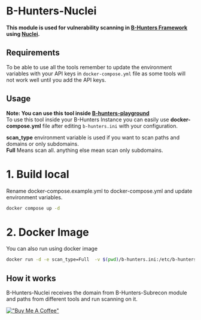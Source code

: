 # B-Hunters-Nuclei

**This module is used for vulnerability scanning in [B-Hunters Framework](https://github.com/B-Hunters/B-Hunters) using [Nuclei](https://github.com/projectdiscovery/nuclei).**


## Requirements

To be able to use all the tools remember to update the environment variables with your API keys in `docker-compose.yml` file as some tools will not work well until you add the API keys.

## Usage 

**Note: You can use this tool inside [B-hunters-playground](https://github.com/B-Hunters/B-Hunters-playground)**   
To use this tool inside your B-Hunters Instance you can easily use **docker-compose.yml** file after editing `b-hunters.ini` with your configuration.

**scan_type** environment variable is used if you want to scan paths and domains or only subdomains.   
**Full** Means scan all. anything else mean scan only subdomains. 
# 1. **Build local**
Rename docker-compose.example.yml to docker-compose.yml and update environment variables.

```bash
docker compose up -d
```

# 2. **Docker Image**
You can also run using docker image
```bash
docker run -d -e scan_type=Full  -v $(pwd)/b-hunters.ini:/etc/b-hunters/b-hunters.ini bormaa/b-hunters-nuclei:v1.0
```

## How it works

B-Hunters-Nuclei receives the domain from B-Hunters-Subrecon module and paths from different tools and run scanning on it.   

[!["Buy Me A Coffee"](https://www.buymeacoffee.com/assets/img/custom_images/orange_img.png)](https://www.buymeacoffee.com/bormaa)
